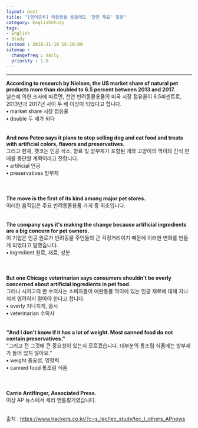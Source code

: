 ```yaml
---
layout: post
title: "[영어공부] 애완동물 용품에도 '천연 재료' 열풍"
category: EnglishStudy
tags:
- English
- Study
lastmod : 2018-11-19 16:10:00
sitemap :
  changefreq : daily
  priority : 1.0
---
```


***

<!--미리보기-->

<span class="style1"><strong>According  to research by Nielsen, the US market share of natural pet products more than  doubled to 6.5 percent between 2013 and 2017.<br>
</strong></span><span class="style12">닐슨에 의한  조사에 따르면, 천연 반려동물용품의 미국 시장 점유율이 6.5퍼센트로, 2013년과 2017년 사이 두 배 이상이 되었다고 합니다.</span><br>
<span class="style15"><strong class="style15">•</strong> market  share 시장 점유율<br>
<strong class="style15">•</strong> double  두 배가 되다</span><br>
<span class="style1"><strong><br></strong></span><br><span class="style1"><strong>And  now Petco says it plans to stop selling dog and cat food and treats with  artificial colors, flavors and preservatives.<br>
</strong></span><span class="style12">그리고 현재, 펫코는 인공 색소, 향료 및 방부제가 포함된 개와 고양이의 먹이와  간식 판매를 중단할 계획이라고 전합니다.</span><span class="style9"><br>
</span><span class="style15"><strong class="style15">•</strong> artificial  인공<br>
<strong class="style15">•</strong> preservatives  방부제<br>
</span><br>
<span class="style1"><strong><br></strong></span><br><span class="style1"><strong>The  move is the first of its kind among major pet stores.<br>
</strong></span><span class="style12">이러한 움직임은  주요 반려동물용품 가게 중 최초입니다.</span><br>
<span class="style1"><strong><br></strong></span><br><span class="style1"><strong>The company  says it's making the change because artificial ingredients are a big concern  for pet owners.<br>
</strong></span><span class="style12">이 기업은 인공  원료가 반려동물 주인들의 큰 걱정거리이기 때문에 이러한 변화를 만들게 되었다고 말했습니다.</span><span class="style9"><br>
</span><span class="style15"><strong class="style15">• </strong>ingredient  원료, 재료, 성분</span><br>
<br>
<span class="style1"><strong><br></strong></span><br><span class="style1"><strong>But  one Chicago veterinarian says consumers shouldn't be overly concerned about  artificial ingredients in pet food.<br>
</strong></span><span class="style12">그러나 시카고의  한 수의사는 소비자들이 애완동물 먹이에 있는 인공 재료에 대해 지나치게 염려하지 말아야 한다고 합니다.</span><span class="style9"><br>
</span><span class="style15"><strong class="style15">•</strong> overly  지나치게, 몹시<br>
<strong class="style15">•</strong> veterinarian  수의사</span><br>
<span class="style1"><strong><br></strong></span><br><span class="style1"><strong>“And I  don't know if it has a lot of weight. Most canned food do not contain  preservatives."<br>
</strong></span><span class="style12">“그리고 전 그것에 큰 중요성이 있는지 모르겠습니다. 대부분의  통조림 식품에는 방부제가 들어 있지 않아요.”</span><span class="style9"><br>
</span>  <span class="style15"><strong class="style15">•</strong> weight  중요성, 영향력<br>
<strong class="style15">•</strong> canned  food 통조림 식품<br>
</span><br>
<span class="style1"><strong><br></strong></span><br><span class="style1"><strong>Carrie  Antlfinger, Associated Press.<br>
</strong></span><span class="style12">이상 AP 뉴스에서 캐리 앤틀핑거였습니다.</span><span class="style9"><br>
</span><br>
</td>

출처 : https://www.hackers.co.kr/?c=s_lec/lec_study/lec_I_others_APnews
